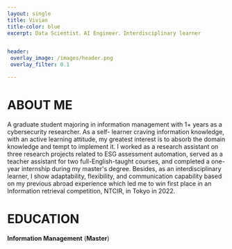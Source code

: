 ```yaml
---
layout: single
title: Vivian 
title-color: blue
excerpt: Data Scientist．AI Engineer．Interdisciplinary learner


header: 
 overlay_image: /images/header.png
 overlay_filter: 0.1

---
```

# ABOUT ME

A graduate student majoring in information management with 1+ years as a cybersecurity researcher. As a self- learner craving information knowledge, with an active learning attitude, my greatest interest is to absorb the domain knowledge and tempt to implement it. I worked as a research assistant on three research projects related to ESG assessment automation, served as a teacher assistant for two full-English-taught courses, and completed a one-year internship during my master's degree. Besides, as an interdisciplinary learner, I show adaptability, flexibility, and communication capability based on my previous abroad experience which led me to win first place in an Information retrieval competition, NTCIR, in Tokyo in 2022.



# EDUCATION

**Information Management**  (**Master**)


















